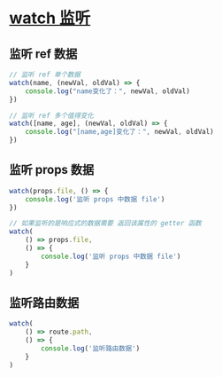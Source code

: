 # [watch 监听](https://cn.vuejs.org/api/reactivity-core.html#watch)

## 监听 ref 数据
``` js
// 监听 ref 单个数据
watch(name, (newVal, oldVal) => {
    console.log("name变化了：", newVal, oldVal)
})

// 监听 ref 多个值得变化
watch([name, age], (newVal, oldVal) => {
    console.log("[name,age]变化了：", newVal, oldVal)
})
```

## 监听 props 数据
``` js
watch(props.file, () => {
	console.log('监听 props 中数据 file')
})

// 如果监听的是响应式的数据需要 返回该属性的 getter 函数
watch(
	() => props.file,
	() => {
		console.log('监听 props 中数据 file')
	}
)
```

## 监听路由数据
``` js
watch(
	() => route.path,
	() => {
		console.log('监听路由数据')
	}
)
```